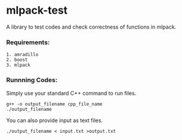 # mlpack-test
A library to test codes and check correctness of functions in mlpack.

### Requirements:
    1. amradillo
    2. boost
    3. mlpack
### Runnning Codes:

Simply use your standard C++ command to run files.

    g++ -o output_filename cpp_file_name
    ./output_filename
You can also provide input as text files.

    ./output_filename < input.txt >output.txt
